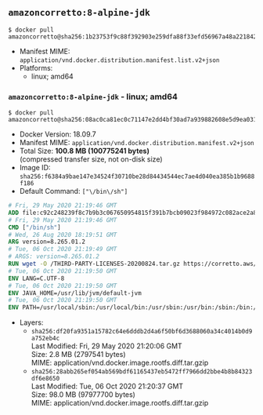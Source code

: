 ## `amazoncorretto:8-alpine-jdk`

```console
$ docker pull amazoncorretto@sha256:1b23753f9c88f392903e259dfa88f33efd56967a48a2218427c5d5e4c6f25ba2
```

-	Manifest MIME: `application/vnd.docker.distribution.manifest.list.v2+json`
-	Platforms:
	-	linux; amd64

### `amazoncorretto:8-alpine-jdk` - linux; amd64

```console
$ docker pull amazoncorretto@sha256:08ac0ca81ec0c71147e2dd4bf30ad7a939882608e5d9ea0315e5068ef161612c
```

-	Docker Version: 18.09.7
-	Manifest MIME: `application/vnd.docker.distribution.manifest.v2+json`
-	Total Size: **100.8 MB (100775241 bytes)**  
	(compressed transfer size, not on-disk size)
-	Image ID: `sha256:f6384a9bae147e34524f30710be28d84434544ec7ae4d040ea385b1b9688f186`
-	Default Command: `["\/bin\/sh"]`

```dockerfile
# Fri, 29 May 2020 21:19:46 GMT
ADD file:c92c248239f8c7b9b3c067650954815f391b7bcb09023f984972c082ace2a8d0 in / 
# Fri, 29 May 2020 21:19:46 GMT
CMD ["/bin/sh"]
# Wed, 26 Aug 2020 18:19:51 GMT
ARG version=8.265.01.2
# Tue, 06 Oct 2020 21:19:49 GMT
# ARGS: version=8.265.01.2
RUN wget -O /THIRD-PARTY-LICENSES-20200824.tar.gz https://corretto.aws/downloads/resources/licenses/alpine/THIRD-PARTY-LICENSES-20200824.tar.gz &&     echo "82f3e50e71b2aee21321b2b33de372feed5befad6ef2196ddec92311bc09becb  /THIRD-PARTY-LICENSES-20200824.tar.gz" | sha256sum -c - &&     tar x -ovzf THIRD-PARTY-LICENSES-20200824.tar.gz &&     rm -rf THIRD-PARTY-LICENSES-20200824.tar.gz &&     wget -O /etc/apk/keys/amazoncorretto.rsa.pub https://apk.corretto.aws/amazoncorretto.rsa.pub &&     SHA_SUM="6cfdf08be09f32ca298e2d5bd4a359ee2b275765c09b56d514624bf831eafb91" &&     echo "${SHA_SUM}  /etc/apk/keys/amazoncorretto.rsa.pub" | sha256sum -c - &&     echo "https://apk.corretto.aws" >> /etc/apk/repositories &&     apk add --no-cache amazon-corretto-8=$version-r0
# Tue, 06 Oct 2020 21:19:50 GMT
ENV LANG=C.UTF-8
# Tue, 06 Oct 2020 21:19:50 GMT
ENV JAVA_HOME=/usr/lib/jvm/default-jvm
# Tue, 06 Oct 2020 21:19:50 GMT
ENV PATH=/usr/local/sbin:/usr/local/bin:/usr/sbin:/usr/bin:/sbin:/bin:/usr/lib/jvm/default-jvm/bin
```

-	Layers:
	-	`sha256:df20fa9351a15782c64e6dddb2d4a6f50bf6d3688060a34c4014b0d9a752eb4c`  
		Last Modified: Fri, 29 May 2020 21:20:06 GMT  
		Size: 2.8 MB (2797541 bytes)  
		MIME: application/vnd.docker.image.rootfs.diff.tar.gzip
	-	`sha256:28abb265ef054ab569bdf61165437eb5472ff7966dd2bbe4b8b84323df6e8650`  
		Last Modified: Tue, 06 Oct 2020 21:20:37 GMT  
		Size: 98.0 MB (97977700 bytes)  
		MIME: application/vnd.docker.image.rootfs.diff.tar.gzip
